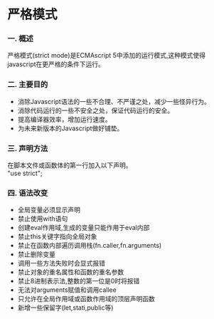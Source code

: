 # 严格模式

### 一. 概述
严格模式(strict mode)是ECMAscript 5中添加的运行模式,这种模式使得javascript在更严格的条件下运行。  

### 二. 主要目的  
* 消除Javascript语法的一些不合理、不严谨之处，减少一些怪异行为。
* 消除代码运行的一些不安全之处，保证代码运行的安全。
* 提高编译器效率，增加运行速度。
* 为未来新版本的Javascript做好铺垫。

### 三. 声明方法
在脚本文件或函数体的第一行加入以下声明。  
    "use strict";
    
### 四. 语法改变
* 全局变量必须显示声明
* 禁止使用with语句
* 创建eval作用域,生成的变量只能作用于eval内部
* 禁止this关键字指向全局对象
* 禁止在函数内部遍历调用栈(fn.caller,fn.arguments)
* 禁止删除变量
* 调用一些方法失败时会显式报错
* 禁止对象的重名属性和函数的重名参数
* 禁止8进制表示法,整数的第一位是0时将报错
* 无法对arguments赋值和调用callee
* 只允许在全局作用域或函数作用域的顶层声明函数
* 新增一些保留字(let,stati,public等)
